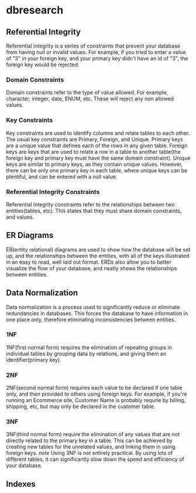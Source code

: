 # dbresearch


## Referential Integrity
  Referential integrity is a series of constraints that prevent your database from having null or invalid values. For example, if you tried to enter a value of "3" in your foreign key, and your primary key didn't have an id of "3", the foreign key would be rejected.
  
 
 ### Domain Constraints
  Domain constraints refer to the type of value allowed. For example, character, integer, date, ENUM, etc. These will reject any non allowed values. 
  
  
 ### Key Constraints
  Key constraints are used to identify columns and relate tables to each other. The usual key constraints are Primary, Foreign, and Unique. Primary keys are a unique value that defines each of the rows in any given table. Foreign keys are keys that are used to relate a row in a table to another table(the foreign key and primary key must have the same domain constraint). Unique keys are similar to primary keys, as they contain unique values. However, there can be only one primary key in each table, where unique keys can be plentiful, and can be entered with a null value.
  
### Referential Integrity Constraints
  Referential integrity constraints refer to the relationships between two entities(tables, etc). This states that they must share domain constraints, and values.
  

## ER Diagrams
  ER(entity relational) diagrams are used to show how the database will be set up, and the relationships between the entities, with all of the keys illustrated in an easy to read, well laid out format. ERDs also allow you to better visualize the flow of your database, and neatly shows the relationships between entities.  
  
## Data Normalization
  Data normalization is a process used to significantly reduce or eliminate redundancies in databases. This forces the database to have information in one place only, therefore eliminating inconsistencies between entities. 
  
### 1NF
  1NF(first normal form) requires the elimination of repeating groups in individual tables by grouping data by relations, and giving them an identifier(primary key).
  
### 2NF
  2NF(second normal form) requires each value to be declared if one table only, and then provided to others using foreign keys. For example, if you're running an Ecommerce site, Customer Name is probably requrie by billing, shipping, etc, but may only be declared in the customer table. 
  
### 3NF
  3NF(third normal form) require the elimination of any values that are not directly related to the primary key in a table.
  This can be achieved by creating new tables for the unrelated values, and linking them in using foreign keys.  *note* Using 3NF is not entirely practical. By using lots of different tables, it can significantly slow down the speed and efficiency of your database.
  
## Indexes
  




